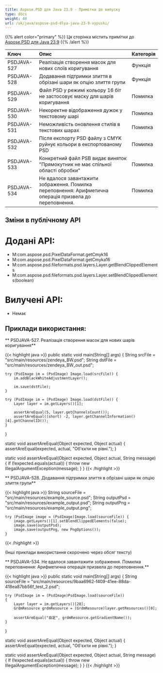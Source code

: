 ```yaml
---
title: Aspose.PSD для Java 23.9 - Примітки до випуску
type: docs
weight: 40
url: /uk/java/aspose-psd-dlya-java-23-9-vypuski/
---
```


{{% alert color="primary" %}} Ця сторінка містить примітки до [Aspose.PSD для Java 23.9](https://downloads.aspose.com/psd/java/new-releases/aspose.psd-for-java-23.9/) {{% /alert %}}

| **Ключ**   | **Опис**                                                                                                                                      | **Категорія** |
|:------------|:-----------------------------------------------------------------------------------------------------------------------------------------------|:-------------|
| PSDJAVA-527 | Реалізація створення масок для нових слоїв коригування                                                                                         |    Функція   |
| PSDJAVA-528 | Додавання підтримки злиття в обрізані шари як опцію злиття групи                                                                              |    Функція   |
| PSDJAVA-529 | Файл PSD у режимі кольору 16 біт не застосовує маску для шарів коригування                                                                     |      Помилка  |
| PSDJAVA-530 | Некоректне відображення дужок у текстовому шарі                                                                                                  |      Помилка  |
| PSDJAVA-531 | Неможливість оновлення стилів в текстових шарах                                                                                                 |      Помилка  |
| PSDJAVA-532 | Після експорту PSD файлу з CMYK руйнує кольори в експортованому PSD                                                                             |      Помилка  |
| PSDJAVA-533 | Конкретний файл PSB видає виняток "Прямокутник не має спільної області обробки"                                                               |      Помилка  |
| PSDJAVA-534 | Не вдалося завантажити зображення. Помилка переповнення: Арифметична операція призвела до переповнення.                                      |      Помилка  |

## **Зміни в публічному API**
# **Додані API:**

- M:com.aspose.psd.PixelDataFormat.getCmyk16
- M:com.aspose.psd.PixelDataFormat.getCmyka16
- M:com.aspose.psd.fileformats.psd.layers.Layer.getBlendClippedElements
- M:com.aspose.psd.fileformats.psd.layers.Layer.setBlendClippedElements(boolean)

# **Вилучені API:**

- Немає

## **Приклади використання:**

** PSDJAVA-527. Реалізація створення масок для нових шарів коригування**

{{< highlight java >}}
public static void main(String[] args) {
    String srcFile = "src/main/resources/zendeya_BW.psd";
    String dstFile = "src/main/resources/zendeya_BW_out.psd";

    try (PsdImage im = (PsdImage) Image.load(srcFile)) {
        im.addBlackWhiteAdjustmentLayer();

        im.save(dstFile);
    }

    try (PsdImage im = (PsdImage) Image.load(dstFile)) {
        Layer layer = im.getLayers()[1];

        assertAreEqual(5, layer.getChannelsCount());
        assertAreEqual((short) -2, layer.getChannelInformation()[4].getChannelID());
    }
}

static void assertAreEqual(Object expected, Object actual) {
    assertAreEqual(expected, actual, "Об'єкти не рівні.");
}

static void assertAreEqual(Object expected, Object actual, String message) {
    if (!expected.equals(actual)) {
        throw new IllegalArgumentException(message);
    }
}
{{< /highlight >}}

** PSDJAVA-528. Додавання підтримки злиття в обрізані шари як опцію злиття групи**

{{< highlight java >}}
    String sourceFile = "src/main/resources/example_source.psd";
    String outputPsd = "src/main/resources/example_output.psd";
    String outputPng = "src/main/resources/example_output.png";

    try (PsdImage image = (PsdImage)Image.load(sourceFile)) {
        image.getLayers()[1].setBlendClippedElements(false);
        image.save(outputPsd);
        image.save(outputPng, new PngOptions());
    }
{{< /highlight >}}

(Інші приклади використання скорочено через обсяг тексту)

** PSDJAVA-534. Не вдалося завантажити зображення. Помилка переповнення: Арифметична операція призвела до переповнення.**

{{< highlight java >}}
public static void main(String[] args) {
    String sourceFile = "src/main/resources/9baa6962-f409-41ee-88da-418ea87bb56f_test_2.psd";

    try (PsdImage im = (PsdImage)PsdImage.load(sourceFile))
    {
        Layer layer = im.getLayers()[28];
        GrdmResource grdmResource = (GrdmResource)layer.getResources()[0];

        assertAreEqual("自定", grdmResource.getGradientName());
    }

}

static void assertAreEqual(Object expected, Object actual) {
    assertAreEqual(expected, actual, "Об'єкти не рівні.");
}

static void assertAreEqual(Object expected, Object actual, String message) {
    if (!expected.equals(actual)) {
        throw new IllegalArgumentException(message);
    }
}
{{< /highlight >}}
